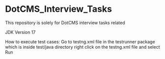 # DotCMS_Interview_Tasks
This repository is solely for DotCMS interview tasks related

JDK Version 17

How to execute test cases:
Go to testng.xml file in the testrunner package which is inside test/java directory
right click on the testng.xml file and select Run
